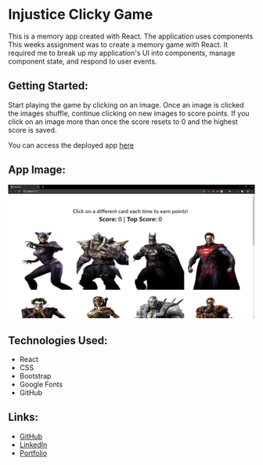 # Injustice Clicky Game
This is a memory app created with React.  The application uses components This weeks assignment was to create a memory game with React. It required me to break up my application's UI into components, manage component state, and respond to user events. 
​
## Getting Started: 
Start playing the game by clicking on an image. Once an image is clicked the images shuffle, continue clicking on new images to score points.  If you click on an image more than once the score resets to 0 and the highest score is saved. 

You can access the deployed app [here](https://mv-stack.github.io/clickyGame/)

## App Image:
​​![Clicky](/public/InjusticeApp.PNG)

## Technologies Used:
-   React
-   CSS
-   Bootstrap
-   Google Fonts
-   GitHub


## Links:
- <a href="https://github.com/MV-stack" target="_blank"> GitHub </a>
- <a href="https://www.linkedin.com/in/miguel-a-villegas/" target="_blank"> LinkedIn </a>
- <a href="https://mv-stack.github.io/Portfolio-EC/" target="_blank"> Portfolio </a>